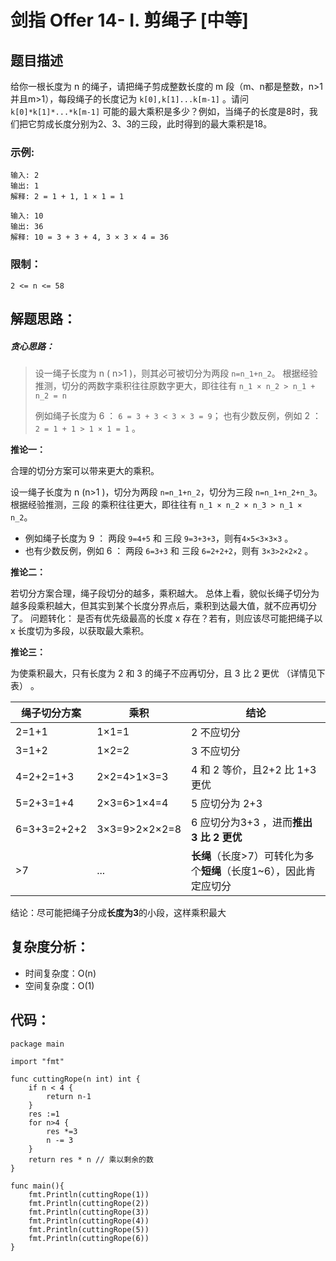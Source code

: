 # 剑指 Offer 14- I. 剪绳子 [中等]

## 题目描述

给你一根长度为 n 的绳子，请把绳子剪成整数长度的 m 段（m、n都是整数，n>1并且m>1），每段绳子的长度记为 `k[0],k[1]...k[m-1]` 。请问 `k[0]*k[1]*...*k[m-1]` 可能的最大乘积是多少？例如，当绳子的长度是8时，我们把它剪成长度分别为2、3、3的三段，此时得到的最大乘积是18。

### 示例:

```
输入: 2
输出: 1
解释: 2 = 1 + 1, 1 × 1 = 1

输入: 10
输出: 36
解释: 10 = 3 + 3 + 4, 3 × 3 × 4 = 36
```

### 限制：

```
2 <= n <= 58
```

## 解题思路：

##### 贪心思路：

> 设一绳子长度为 n ( n>1 )，则其必可被切分为两段 `n=n_1+n_2`。
> 根据经验推测，切分的两数字乘积往往原数字更大，即往往有 `n_1 × n_2 > n_1 + n_2 = n`
>
> 例如绳子长度为 6 ： `6 = 3 + 3 < 3 × 3 = 9`；
> 也有少数反例，例如 2 ： `2 = 1 + 1 > 1 × 1 = 1` 。

**推论一：**

合理的切分方案可以带来更大的乘积。

设一绳子长度为 n (n>1 )，切分为两段 `n=n_1+n_2`，切分为三段 `n=n_1+n_2+n_3`。
根据经验推测，三段 的乘积往往更大，即往往有 `n_1 × n_2 × n_3 > n_1 × n_2`。

- 例如绳子长度为 9 ： 两段 `9=4+5` 和 三段 `9=3+3+3`，则有`4×5<3×3×3` 。
- 也有少数反例，例如 6 ： 两段 `6=3+3` 和 三段 `6=2+2+2`，则有 `3×3>2×2×2` 。

**推论二：**

若切分方案合理，绳子段切分的越多，乘积越大。
总体上看，貌似长绳子切分为越多段乘积越大，但其实到某个长度分界点后，乘积到达最大值，就不应再切分了。
问题转化： 是否有优先级最高的长度 x 存在？若有，则应该尽可能把绳子以 x 长度切为多段，以获取最大乘积。

**推论三：**

为使乘积最大，只有长度为 2 和 3 的绳子不应再切分，且 3 比 2 更优 （详情见下表） 。

| **绳子切分方案** | **乘积**      | **结论**                                                     |
| ---------------- | ------------- | ------------------------------------------------------------ |
| 2=1+1            | 1×1=1         | 2 不应切分                                                   |
| 3=1+2            | 1×2=2         | 3 不应切分                                                   |
| 4=2+2=1+3        | 2×2=4>1×3=3   | 4 和 2 等价，且2+2 比 1+3 更优                               |
| 5=2+3=1+4        | 2×3=6>1×4=4   | 5 应切分为 2+3                                               |
| 6=3+3=2+2+2      | 3×3=9>2×2×2=8 | 6 应切分为3+3 ，进而**推出 3 比 2 更优**                     |
| >7               | ...           | **长绳**（长度>7）可转化为多个**短绳**（长度1~6），因此肯定应切分 |

结论：尽可能把绳子分成**长度为3**的小段，这样乘积最大


## 复杂度分析：

- 时间复杂度：O(n)
- 空间复杂度：O(1)



## 代码：

```
package main

import "fmt"

func cuttingRope(n int) int {
	if n < 4 {
		return n-1
	}
	res :=1
	for n>4 {
		res *=3
		n -= 3
	}
	return res * n // 乘以剩余的数
}

func main(){
	fmt.Println(cuttingRope(1))
	fmt.Println(cuttingRope(2))
	fmt.Println(cuttingRope(3))
	fmt.Println(cuttingRope(4))
	fmt.Println(cuttingRope(5))
	fmt.Println(cuttingRope(6))
}
```

